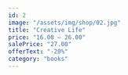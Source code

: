 ```yaml
---
id: 2
image: "/assets/img/shop/02.jpg"
title: "Creative Life"
price: "16.00 – 26.00"
salePrice: "27.00"
offerText: "-20%"
category: "books"
---
```

